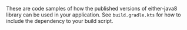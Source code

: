 These are code samples of how the published versions of either-java8 library
can be used in your application. See `build.gradle.kts` for how to include
the dependency to your build script.
